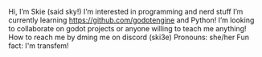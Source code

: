 Hi, I’m Skie (said sky!)
I’m interested in programming and nerd stuff
I’m currently learning https://github.com/godotengine and Python!
I’m looking to collaborate on godot projects or anyone willing to teach me anything!
How to reach me by dming me on discord (ski3e)
Pronouns: she/her
Fun fact: I'm transfem!
